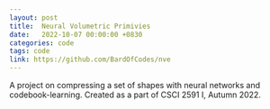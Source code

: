 ```yaml
---
layout: post
title:  Neural Volumetric Primivies
date:   2022-10-07 00:00:00 +0830
categories: code
tags: code
link: https://github.com/BardOfCodes/nve
---
```


A project on compressing a set of shapes with neural networks and codebook-learning. Created as a part of CSCI 2591 I, Autumn 2022.